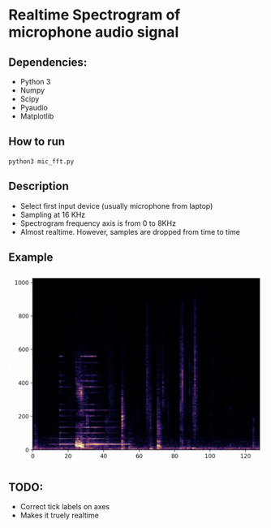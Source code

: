# Realtime Spectrogram of microphone audio signal

## Dependencies:

* Python 3
* Numpy
* Scipy
* Pyaudio
* Matplotlib

## How to run

```
python3 mic_fft.py
```

## Description

* Select first input device (usually microphone from laptop)
* Sampling at 16 KHz
* Spectrogram frequency axis is from 0 to 8KHz
* Almost realtime. However, samples are dropped from time to time

## Example

![example](./example.png)

## TODO:

* Correct tick labels on axes
* Makes it truely realtime

